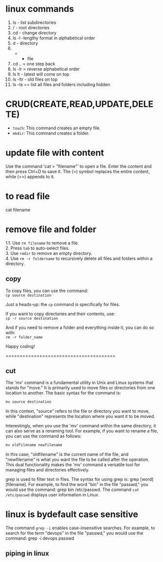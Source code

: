 # linux commands
1. ls - list subdirectories
2. / - root directories
3. cd - change directory
4. ls -l -lengthy format in alphabetical order
5. d - directory
6. - - file
7. cd .. = one step back
8. ls -lr = reverse alphabetical order
9. ls lt - latest will come on top
10. ls -ltr - old files on top
11. ls -la == list all files and folders including hidden


# CRUD(CREATE,READ,UPDATE,DELETE)
- `touch`: This command creates an empty file.  
- `mkdir`: This command creates a folder.   

# update file with content
Use the command 'cat > "filename"' to open a file. 
Enter the content and then press Ctrl+D to save it. 
The (>) symbol replaces the entire content, while (>>) appends to it.
# to read file
cat filename

# remove file and folder
1.1. Use `rm filename` to remove a file.  
2. Press `tab` to auto-select files.  
3. Use `rmdir` to remove an empty directory.  
4. Use `rm -r foldername` to recursively delete all files and folders within a directory.


copy
------------------------
To copy files, you can use the command:  
`cp source destination`  

Just a heads-up: the `cp` command is specifically for files.  

If you want to copy directories and their contents, use:  
`cp -r source destination`  

And if you need to remove a folder and everything inside it, you can do so with:  
`rm -r folder_name`  

Happy coding!

=======================================

cut
-----------------------------
The 'mv' command is a fundamental utility in Unix and Linux systems that stands for "move." It is primarily used to move files or directories from one location to another. The basic syntax for the command is:

```bash
mv source destination
```

In this context, "source" refers to the file or directory you want to move, while "destination" represents the location where you want it to be moved. 

Interestingly, when you use the 'mv' command within the same directory, it can also serve as a renaming tool. For example, if you want to rename a file, you can use the command as follows:

```bash
mv oldfilename newfilename
```

In this case, "oldfilename" is the current name of the file, and "newfilename" is what you want the file to be called after the operation. This dual functionality makes the 'mv' command a versatile tool for managing files and directories effectively.

grep is used to filter text in files. The syntax for using grep is: grep [word] [filename]. For example, to find the word "bin" in the file "passwd," you would use the command: grep bin /etc/passwd. The command `cat /etc/passwd` displays user information in Linux.
# linux is bydefault case sensitive
The command `grep -i` enables case-insensitive searches. For example, to search for the term "devops" in the file "passwd," you would use the command:
grep -i devops passwd


piping in linux
------------------------------------------------------------








